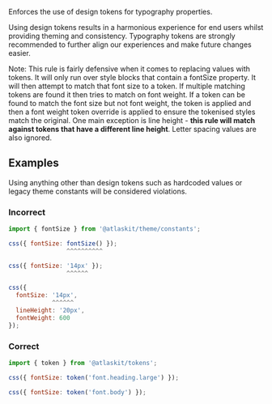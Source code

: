 Enforces the use of design tokens for typography properties.

Using design tokens results in a harmonious experience for end users whilst providing theming and consistency.
Typography tokens are strongly recommended to further align our experiences and make future changes easier.

Note: This rule is fairly defensive when it comes to replacing values with tokens. It will only run over style blocks that contain a fontSize property. It will then attempt to match that font size to a token. If multiple matching tokens are found it then tries to match on font weight. If a token can be found to match the font size but not font weight, the token is applied and then a font weight token override is applied to ensure the tokenised styles match the original. One main exception is line height - **this rule will match against tokens that have a different line height**. Letter spacing values are also ignored.

## Examples

Using anything other than design tokens such as hardcoded values or legacy theme constants will be considered violations.

### Incorrect

```js
import { fontSize } from '@atlaskit/theme/constants';

css({ fontSize: fontSize() });
                ^^^^^^^^^^

css({ fontSize: '14px' });
                ^^^^^^

css({
  fontSize: '14px',
            ^^^^^^
  lineHeight: '20px',
  fontWeight: 600
});

```

### Correct

```js
import { token } from '@atlaskit/tokens';

css({ fontSize: token('font.heading.large') });

css({ fontSize: token('font.body') });
```
